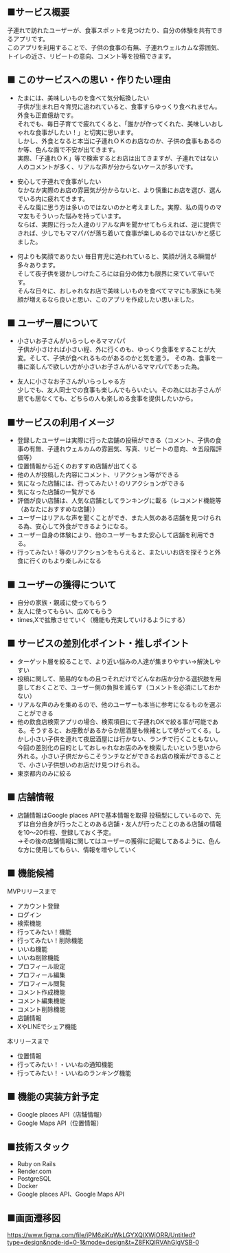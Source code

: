 ## ■サービス概要
子連れで訪れたユーザーが、食事スポットを見つけたり、自分の体験を共有できるアプリです。<br />
このアプリを利用することで、子供の食事の有無、子連れウェルカムな雰囲気、トイレの近さ、リピートの意向、コメント等を投稿できます。<br />

## ■ このサービスへの思い・作りたい理由
- たまには、美味しいものを食べて気分転換したい<br />
子供が生まれ日々育児に追われていると、食事すらゆっくり食べれません。外食も正直億劫です。<br />
それでも、毎日子育てで疲れてくると、「誰かが作ってくれた、美味しいおしゃれな食事がしたい！」と切実に思います。<br />
しかし、外食となると本当に子連れＯＫのお店なのか、子供の食事もあるのか等、色んな面で不安が出てきます。<br />
実際、「子連れＯＫ」等で検索するとお店は出てきますが、子連れではない人のコメントが多く、リアルな声が分からないケースが多いです。

- 安心して子連れで食事がしたい<br />
なかなか実際のお店の雰囲気が分からないと、より慎重にお店を選び、選んでいる内に疲れてきます。<br />
そんな風に思う方は多いのではないのかと考えました。実際、私の周りのママ友もそういった悩みを持っています。<br />
ならば、実際に行った人達のリアルな声を聞かせてもらえれば、逆に提供できれば、少しでもママパパが落ち着いて食事が楽しめるのではないかと感じました。

- 何よりも笑顔でありたい
毎日育児に追われていると、笑顔が消える瞬間が多々あります。<br />
そして夜子供を寝かしつけたころには自分の体力も限界に来ていて辛いです。<br />
そんな日々に、おしゃれなお店で美味しいものを食べてママにも家族にも笑顔が増えるなら良いと思い、このアプリを作成したい思いました。<br />

## ■ ユーザー層について
- 小さいお子さんがいらっしゃるママパパ<br />
子供が小さければ小さい程、外に行くのも、ゆっくり食事をすることが大変。そして、子供が食べれるものがあるのかと気を遣う。
その為、食事を一番に楽しんで欲しい方が小さいお子さんがいるママパパであった為。

- 友人に小さなお子さんがいらっしゃる方<br />
少しでも、友人同士での食事も楽しんでもらいたい。その為にはお子さんが居ても居なくても、どちらの人も楽しめる食事を提供したいから。

## ■サービスの利用イメージ
- 登録したユーザーは実際に行った店舗の投稿ができる（コメント、子供の食事の有無、子連れウェルカムの雰囲気、写真、リピートの意向、☆五段階評価等）<br />
- 位置情報から近くのおすすめ店舗が出てくる<br />
- 他の人が投稿した内容にコメント、リアクション等ができる<br />
- 気になった店舗には、行ってみたい！のリアクションができる<br />
- 気になった店舗の一覧がでる<br />
- 評価が良い店舗は、人気な店舗としてランキングに載る（レコメンド機能等（あなたにおすすめな店舗））<br />
- ユーザーはリアルな声を聞くことができ、また人気のある店舗を見つけられる為、安心して外食ができるようになる。<br />
- ユーザー自身の体験により、他のユーザーもまた安心して店舗を利用できる。<br />
- 行ってみたい！等のリアクションをもらえると、またいいお店を探そうと外食に行くのもより楽しみになる<br />

## ■ ユーザーの獲得について
- 自分の家族・親戚に使ってもらう<br />
- 友人に使ってもらい、広めてもらう<br />
- times,Xで拡散させていく（機能も充実していけるようにする）<br />

## ■ サービスの差別化ポイント・推しポイント
- ターゲット層を絞ることで、より近い悩みの人達が集まりやすい→解決しやすい<br />
- 投稿に関して、簡易的なもの且つそれだけでどんなお店か分かる選択肢を用意しておくことで、ユーザー側の負担を減らす（コメントを必須にしておかない）<br />
- リアルな声のみを集めるので、他のユーザーも本当に参考になるものを選ぶことができる<br />
- 他の飲食店検索アプリの場合、検索項目にて子連れOKで絞る事が可能である。そうすると、お座敷があるからか居酒屋も候補として挙がってくる。しかし小さい子供を連れて夜居酒屋には行かない、ランチで行くこともない。今回の差別化の目的としておしゃれなお店のみを検索したいという思いから外れる。小さい子供だからこそランチなどができるお店の検索ができることで、小さい子供想いのお店だけ見つけられる。<br />
- 東京都内のみに絞る<br />

## ■ 店舗情報
- 店舗情報はGoogle places APIで基本情報を取得
投稿型にしているので、先ずは自分自身が行ったことのある店舗・友人が行ったことのある店舗の情報を10～20件程、登録しておく予定。<br />
→その後の店舗情報に関してはユーザーの獲得に記載してあるように、色んな方に使用してもらい、情報を増やしていく

## ■ 機能候補
MVPリリースまで<br />
- アカウント登録<br />
- ログイン<br />
- 検索機能<br />
- 行ってみたい！機能<br />
- 行ってみたい！削除機能<br />
- いいね機能<br />
- いいね削除機能<br />
- プロフィール設定<br />
- プロフィール編集<br />
- プロフィール閲覧<br />
- コメント作成機能<br />
- コメント編集機能<br />
- コメント削除機能<br />
- 店舗情報<br />
- XやLINEでシェア機能<br />

本リリースまで<br />
- 位置情報<br />
- 行ってみたい！・いいねの通知機能<br />
- 行ってみたい！・いいねのランキング機能<br />

## ■ 機能の実装方針予定
- Google places API（店舗情報）<br />
- Google Maps API（位置情報）<br />

## ■技術スタック
- Ruby on Rails<br />
- Render.com<br />
- PostgreSQL<br />
- Docker<br />
- Google places API、Google Maps API<br />

## ■画面遷移図
https://www.figma.com/file/jPM6ziKqWkLGYXQIXWjORR/Untitled?type=design&node-id=0-1&mode=design&t=Z8FKQIRVAhGlgVSB-0
